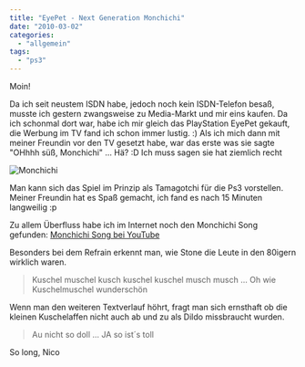 ```yaml
---
title: "EyePet - Next Generation Monchichi"
date: "2010-03-02"
categories: 
  - "allgemein"
tags: 
  - "ps3"
---
```


Moin!

Da ich seit neustem ISDN habe, jedoch noch kein ISDN-Telefon besaß, musste ich gestern zwangsweise zu Media-Markt und mir eins kaufen. Da ich schonmal dort war, habe ich mir gleich das PlayStation EyePet gekauft, die Werbung im TV fand ich schon immer lustig. :) Als ich mich dann mit meiner Freundin vor den TV gesetzt habe, war das erste was sie sagte "OHhhh süß, Monchichi" ... Hä? :D Ich muss sagen sie hat ziemlich recht

![Monchichi](/blog/images/monchichi_eyepet.png)

Man kann sich das Spiel im Prinzip als Tamagotchi für die Ps3 vorstellen. Meiner Freundin hat es Spaß gemacht, ich fand es nach 15 Minuten langweilig :p

Zu allem Überfluss habe ich im Internet noch den Monchichi Song gefunden: [Monchichi Song bei YouTube](http://www.youtube.com/watch?v=tHJ19nkXhlU)

Besonders bei dem Refrain erkennt man, wie Stone die Leute in den 80igern wirklich waren.

> Kuschel muschel kusch kuschel kuschel musch musch ... Oh wie Kuschelmuschel wunderschön

Wenn man den weiteren Textverlauf höhrt, fragt man sich ernsthaft ob die kleinen Kuschelaffen nicht auch ab und zu als Dildo missbraucht wurden.

> Au nicht so doll ... JA so ist´s toll

So long, Nico
